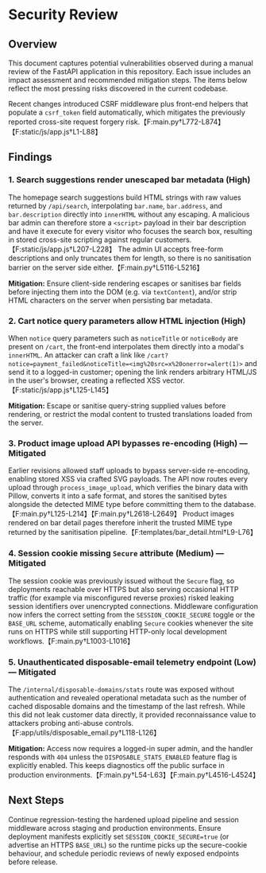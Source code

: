 # Security Review

## Overview
This document captures potential vulnerabilities observed during a manual review of the FastAPI application in this repository.
Each issue includes an impact assessment and recommended mitigation steps. The items below reflect the most pressing risks
discovered in the current codebase.

Recent changes introduced CSRF middleware plus front-end helpers that populate a `csrf_token` field automatically, which
mitigates the previously reported cross-site request forgery risk.【F:main.py†L772-L874】【F:static/js/app.js†L1-L88】

## Findings

### 1. Search suggestions render unescaped bar metadata (High)
The homepage search suggestions build HTML strings with raw values returned by
`/api/search`, interpolating `bar.name`, `bar.address`, and `bar.description`
directly into `innerHTML` without any escaping. A malicious bar admin can
therefore store a `<script>` payload in their bar description and have it
execute for every visitor who focuses the search box, resulting in stored
cross-site scripting against regular customers.【F:static/js/app.js†L207-L228】
The admin UI accepts free-form descriptions and only truncates them for length,
so there is no sanitisation barrier on the server side either.【F:main.py†L5116-L5216】

**Mitigation:** Ensure client-side rendering escapes or sanitises bar fields
before injecting them into the DOM (e.g. via `textContent`), and/or strip HTML
characters on the server when persisting bar metadata.

### 2. Cart notice query parameters allow HTML injection (High)
When `notice` query parameters such as `noticeTitle` or `noticeBody` are present
on `/cart`, the front-end interpolates them directly into a modal's
`innerHTML`. An attacker can craft a link like
`/cart?notice=payment_failed&noticeTitle=<img%20src=x%20onerror=alert(1)>` and
send it to a logged-in customer; opening the link renders arbitrary HTML/JS in
the user's browser, creating a reflected XSS vector.【F:static/js/app.js†L125-L145】

**Mitigation:** Escape or sanitise query-string supplied values before
rendering, or restrict the modal content to trusted translations loaded from
the server.

### 3. Product image upload API bypasses re-encoding (High) — Mitigated
Earlier revisions allowed staff uploads to bypass server-side re-encoding,
enabling stored XSS via crafted SVG payloads. The API now routes every upload
through `process_image_upload`, which verifies the binary data with Pillow,
converts it into a safe format, and stores the sanitised bytes alongside the
detected MIME type before committing them to the database.【F:main.py†L125-L214】【F:main.py†L2618-L2649】
Product images rendered on bar detail pages therefore inherit the trusted MIME
type returned by the sanitisation pipeline.【F:templates/bar_detail.html†L9-L76】

### 4. Session cookie missing `Secure` attribute (Medium) — Mitigated
The session cookie was previously issued without the `Secure` flag, so
deployments reachable over HTTPS but also serving occasional HTTP traffic (for
example via misconfigured reverse proxies) risked leaking session identifiers
over unencrypted connections. Middleware configuration now infers the correct
setting from the `SESSION_COOKIE_SECURE` toggle or the `BASE_URL` scheme,
automatically enabling `Secure` cookies whenever the site runs on HTTPS while
still supporting HTTP-only local development workflows.【F:main.py†L1003-L1016】

### 5. Unauthenticated disposable-email telemetry endpoint (Low) — Mitigated
The `/internal/disposable-domains/stats` route was exposed without
authentication and revealed operational metadata such as the number of cached
disposable domains and the timestamp of the last refresh. While this did not
leak customer data directly, it provided reconnaissance value to attackers
probing anti-abuse controls.【F:app/utils/disposable_email.py†L118-L126】

**Mitigation:** Access now requires a logged-in super admin, and the handler
responds with `404` unless the `DISPOSABLE_STATS_ENABLED` feature flag is
explicitly enabled. This keeps diagnostics off the public surface in
production environments.【F:main.py†L54-L63】【F:main.py†L4516-L4524】


## Next Steps
Continue regression-testing the hardened upload pipeline and session middleware across staging and production environments.
Ensure deployment manifests explicitly set `SESSION_COOKIE_SECURE=true` (or advertise an HTTPS `BASE_URL`) so the runtime picks
up the secure-cookie behaviour, and schedule periodic reviews of newly exposed endpoints before release.
